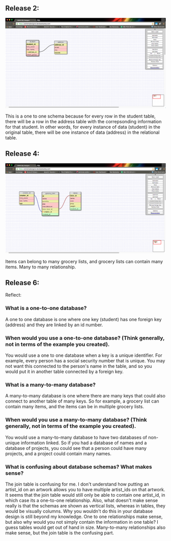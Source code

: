 ## Release 2:

![](https://github.com/egumerlock/phase-0/blob/master/week-8/imgs/one_to_one_schema.png)

This is a one to one schema because for every row in the student table, there will be a row in the address table with the correpsonding information for that student.  In other words, for every instance of data (student) in the original table, there will be one instance of data (address) in the relational table.

## Release 4:

![](https://github.com/egumerlock/phase-0/blob/master/week-8/imgs/grocerylistschema.png)

Items can belong to many grocery lists, and grocery lists can contain many items.  Many to many relationship.

## Release 6:

Reflect:
### What is a one-to-one database?

A one to one database is one where one key (student) has one foreign key (address) and they are linked by an id number.

### When would you use a one-to-one database? (Think generally, not in terms of the example you created).

You would use a one to one database when a key is a unique identifier.  For example, every person has a social security number that is unique.  You may not want this connected to the person's name in the table, and so you would put it in another table connected by a foreign key.

### What is a many-to-many database?

A many-to-many database is one where there are many keys that could also connect to another table of many keys.  So for example, a grocery list can contain many items, and the items can be in multiple grocery lists.

### When would you use a many-to-many database? (Think generally, not in terms of the example you created).

You would use a many-to-many database to have two databases of non-unique information linked.  So if you had a database of names and a database of projects, you could see that a person could have many projects, and a project could contain many names.

### What is confusing about database schemas? What makes sense?

The join table is confusing for me.  I don't understand how putting an artist_id on an artwork allows you to have multiple artist_ids on that artwork.  It seems that the join table would still only be able to contain one artist_id, in which case its a one-to-one relationship.  Also, what doesn't make sense really is that the schemas are shown as vertical lists, whereas in tables, they would be visually columns.  Why you wouldn't do this in your database design is still beyond my knowledge.  One to one relationships make sense, but also why would you not simply contain the information in one table? I guess tables would get out of hand in size.  Many-to-many relationships also make sense, but the join table is the confusing part.